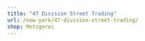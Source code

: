 ```yaml
---
title: "47 Division Street Trading"
url: /new-york/47-division-street-trading/
shop: Metzgerei
---
```

